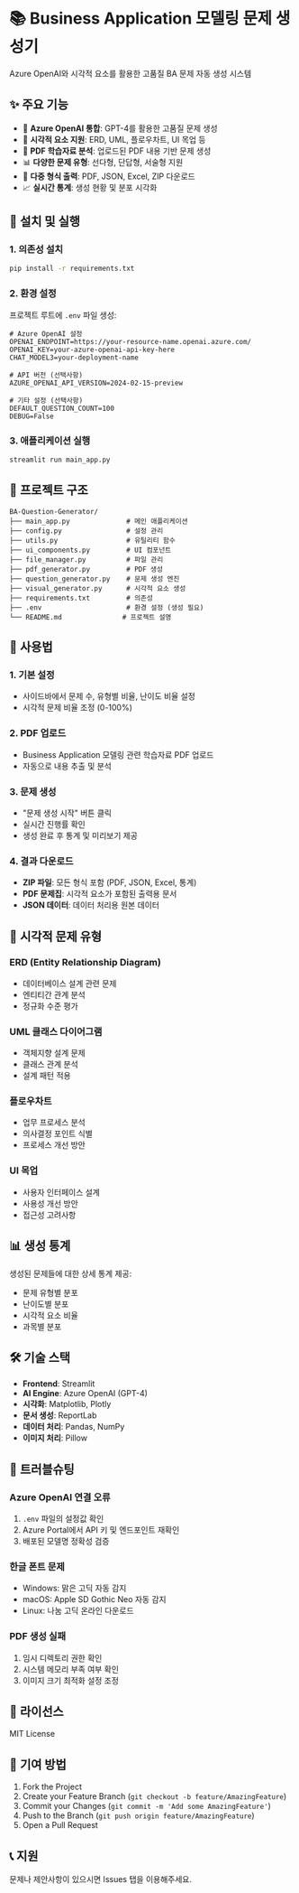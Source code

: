 # 📚 Business Application 모델링 문제 생성기

Azure OpenAI와 시각적 요소를 활용한 고품질 BA 문제 자동 생성 시스템

## ✨ 주요 기능

- 🤖 **Azure OpenAI 통합**: GPT-4를 활용한 고품질 문제 생성
- 🎨 **시각적 요소 지원**: ERD, UML, 플로우차트, UI 목업 등
- 📄 **PDF 학습자료 분석**: 업로드된 PDF 내용 기반 문제 생성
- 📊 **다양한 문제 유형**: 선다형, 단답형, 서술형 지원
- 💾 **다중 형식 출력**: PDF, JSON, Excel, ZIP 다운로드
- 📈 **실시간 통계**: 생성 현황 및 분포 시각화

## 🚀 설치 및 실행

### 1. 의존성 설치
```bash
pip install -r requirements.txt
```

### 2. 환경 설정
프로젝트 루트에 `.env` 파일 생성:

```env
# Azure OpenAI 설정
OPENAI_ENDPOINT=https://your-resource-name.openai.azure.com/
OPENAI_KEY=your-azure-openai-api-key-here
CHAT_MODEL3=your-deployment-name

# API 버전 (선택사항)
AZURE_OPENAI_API_VERSION=2024-02-15-preview

# 기타 설정 (선택사항)
DEFAULT_QUESTION_COUNT=100
DEBUG=False
```

### 3. 애플리케이션 실행
```bash
streamlit run main_app.py
```

## 📁 프로젝트 구조

```
BA-Question-Generator/
├── main_app.py              # 메인 애플리케이션
├── config.py                # 설정 관리
├── utils.py                 # 유틸리티 함수
├── ui_components.py         # UI 컴포넌트
├── file_manager.py          # 파일 관리
├── pdf_generator.py         # PDF 생성
├── question_generator.py    # 문제 생성 엔진
├── visual_generator.py      # 시각적 요소 생성
├── requirements.txt         # 의존성
├── .env                     # 환경 설정 (생성 필요)
└── README.md               # 프로젝트 설명
```

## 🎯 사용법

### 1. 기본 설정
- 사이드바에서 문제 수, 유형별 비율, 난이도 비율 설정
- 시각적 문제 비율 조정 (0-100%)

### 2. PDF 업로드
- Business Application 모델링 관련 학습자료 PDF 업로드
- 자동으로 내용 추출 및 분석

### 3. 문제 생성
- "문제 생성 시작" 버튼 클릭
- 실시간 진행률 확인
- 생성 완료 후 통계 및 미리보기 제공

### 4. 결과 다운로드
- **ZIP 파일**: 모든 형식 포함 (PDF, JSON, Excel, 통계)
- **PDF 문제집**: 시각적 요소가 포함된 출력용 문서
- **JSON 데이터**: 데이터 처리용 원본 데이터

## 🎨 시각적 문제 유형

### ERD (Entity Relationship Diagram)
- 데이터베이스 설계 관련 문제
- 엔티티간 관계 분석
- 정규화 수준 평가

### UML 클래스 다이어그램
- 객체지향 설계 문제
- 클래스 관계 분석
- 설계 패턴 적용

### 플로우차트
- 업무 프로세스 분석
- 의사결정 포인트 식별
- 프로세스 개선 방안

### UI 목업
- 사용자 인터페이스 설계
- 사용성 개선 방안
- 접근성 고려사항

## 📊 생성 통계

생성된 문제들에 대한 상세 통계 제공:
- 문제 유형별 분포
- 난이도별 분포
- 시각적 요소 비율
- 과목별 분포

## 🛠 기술 스택

- **Frontend**: Streamlit
- **AI Engine**: Azure OpenAI (GPT-4)
- **시각화**: Matplotlib, Plotly
- **문서 생성**: ReportLab
- **데이터 처리**: Pandas, NumPy
- **이미지 처리**: Pillow

## 🔧 트러블슈팅

### Azure OpenAI 연결 오류
1. `.env` 파일의 설정값 확인
2. Azure Portal에서 API 키 및 엔드포인트 재확인
3. 배포된 모델명 정확성 검증

### 한글 폰트 문제
- Windows: 맑은 고딕 자동 감지
- macOS: Apple SD Gothic Neo 자동 감지
- Linux: 나눔 고딕 온라인 다운로드

### PDF 생성 실패
1. 임시 디렉토리 권한 확인
2. 시스템 메모리 부족 여부 확인
3. 이미지 크기 최적화 설정 조정

## 📝 라이선스

MIT License

## 🤝 기여 방법

1. Fork the Project
2. Create your Feature Branch (`git checkout -b feature/AmazingFeature`)
3. Commit your Changes (`git commit -m 'Add some AmazingFeature'`)
4. Push to the Branch (`git push origin feature/AmazingFeature`)
5. Open a Pull Request

## 📞 지원

문제나 제안사항이 있으시면 Issues 탭을 이용해주세요.
